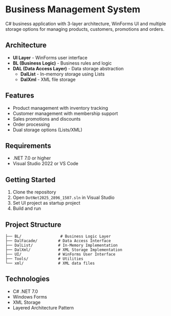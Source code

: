 # Business Management System

C# business application with 3-layer architecture, WinForms UI and multiple storage options for managing products, customers, promotions and orders.

## Architecture

- **UI Layer** - WinForms user interface
- **BL (Business Logic)** - Business rules and logic
- **DAL (Data Access Layer)** - Data storage abstraction
  - **DalList** - In-memory storage using Lists
  - **DalXml** - XML file storage

## Features

- Product management with inventory tracking
- Customer management with membership support
- Sales promotions and discounts
- Order processing
- Dual storage options (Lists/XML)

## Requirements

- .NET 7.0 or higher
- Visual Studio 2022 or VS Code

## Getting Started

1. Clone the repository
2. Open `DotNet2025_2896_1507.sln` in Visual Studio
3. Set UI project as startup project
4. Build and run

## Project Structure

```
├── BL/                 # Business Logic Layer
├── DalFacade/         # Data Access Interface
├── DalList/           # In-Memory Implementation
├── DalXml/            # XML Storage Implementation
├── UI/                # WinForms User Interface
├── Tools/             # Utilities
└── xml/               # XML data files
```

## Technologies

- C# .NET 7.0
- Windows Forms
- XML Storage
- Layered Architecture Pattern
